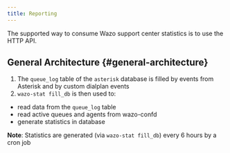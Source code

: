 ```yaml
---
title: Reporting
---
```


The supported way to consume Wazo support center statistics is to use the HTTP API.

## General Architecture {#general-architecture}

1. The `queue_log` table of the `asterisk` database is filled by events from Asterisk and by custom
   dialplan events
2. `wazo-stat fill_db` is then used to:

- read data from the `queue_log` table
- read active queues and agents from wazo-confd
- generate statistics in database

**Note**: Statistics are generated (via `wazo-stat fill_db`) every 6 hours by a cron job
